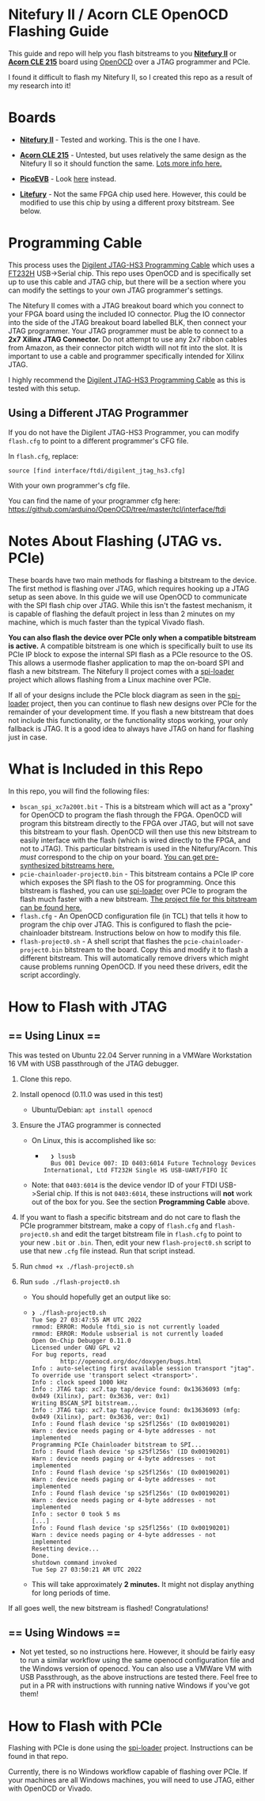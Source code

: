 # Nitefury II / Acorn CLE OpenOCD Flashing Guide

This guide and repo will help you flash bitstreams to you **[Nitefury II](https://rhsresearch.com/collections/rhs-public/products/nitefury-xilinx-artix-fpga-kit-in-nvme-ssd-form-factor-2280-key-m)** or [**Acorn CLE 215**](https://www.amazon.com/SQRL-CLE-215-Acorn) board using [OpenOCD](https://github.com/openocd-org/openocd) over a JTAG programmer and PCIe.

I found it difficult to flash my Nitefury II, so I created this repo as a result of my research into it!

# Boards

- **[Nitefury II](https://rhsresearch.com/collections/rhs-public/products/nitefury-xilinx-artix-fpga-kit-in-nvme-ssd-form-factor-2280-key-m)** - Tested and working. This is the one I have.

- [**Acorn CLE 215**](https://www.amazon.com/SQRL-CLE-215-Acorn) - Untested, but uses relatively the same design as the Nitefury II so it should function the same. [Lots more info here.](https://github.com/SMB784/SQRL_quickstart)
- [**PicoEVB**](https://www.crowdsupply.com/rhs-research/picoevb) - Look [here](https://github.com/RHSResearchLLC/PicoEVB/tree/master/spi-flash-program-openocd) instead.
- [**Litefury**](https://rhsresearch.com/products/litefury) - Not the same FPGA chip used here. However, this could be modified to use this chip by using a different proxy bitstream. See below.

# Programming Cable

This process uses the [Digilent JTAG-HS3 Programming Cable](https://digilent.com/shop/jtag-hs3-programming-cable/) which uses a [FT232H](https://www.ftdichip.com/old2020/Products/ICs/FT232H.htm) USB->Serial chip. This repo uses OpenOCD and is specifically set up to use this cable and JTAG chip, but there will be a section where you can modify the settings to your own JTAG programmer's settings. 

The Nitefury II comes with a JTAG breakout board which you connect to your FPGA board using the included IO connector. Plug the IO connector into the side of the JTAG breakout board labelled BLK, then connect your JTAG programmer. Your JTAG programmer must be able to connect to a **2x7 Xilinx JTAG Connector.** Do not attempt to use any 2x7 ribbon cables from Amazon, as their connector pitch width will not fit into the slot. It is important to use a cable and programmer specifically intended for Xilinx JTAG.

I highly recommend the [Digilent JTAG-HS3 Programming Cable](https://digilent.com/shop/jtag-hs3-programming-cable/) as this is tested with this setup.

## Using a Different JTAG Programmer
If you do not have the Digilent JTAG-HS3 Programmer, you can modify `flash.cfg` to point to a different programmer's CFG file.

In `flash.cfg`, replace:

`source [find interface/ftdi/digilent_jtag_hs3.cfg]`

With your own programmer's cfg file.

You can find the name of your programmer cfg here: https://github.com/arduino/OpenOCD/tree/master/tcl/interface/ftdi

# Notes About Flashing (JTAG vs. PCIe)

These boards have two main methods for flashing a bitstream to the device. The first method is flashing over JTAG, which requires hooking up a JTAG setup as seen above. In this guide we will use OpenOCD to communicate with the SPI flash chip over JTAG. While this isn't the fastest mechanism, it is capable of flashing the default project in less than 2 minutes on my machine, which is much faster than the typical Vivado flash.

**You can also flash the device over PCIe only when a compatible bitstream is active.** A compatible bitstream is one which is specifically built to use its PCIe IP block to expose the internal SPI flash as a PCIe resource to the OS. This allows a usermode flasher application to map the on-board SPI and flash a new bitstream. The Nitefury II project comes with a [spi-loader](https://github.com/RHSResearchLLC/NiteFury-and-LiteFury/tree/master/spi-loader) project which allows flashing from a Linux machine over PCIe.

If all of your designs include the PCIe block diagram as seen in the [spi-loader](https://github.com/RHSResearchLLC/NiteFury-and-LiteFury/tree/master/spi-loader) project, then you can continue to flash new designs over PCIe for the remainder of your development time. If you flash a new bitstream that does not include this functionality, or the functionality stops working, your only fallback is JTAG. It is a good idea to always have JTAG on hand for flashing just in case.

# What is Included in this Repo

In this repo, you will find the following files:

- `bscan_spi_xc7a200t.bit` - This is a bitstream which will act as a "proxy" for OpenOCD to program the flash through the FPGA. OpenOCD will program this bitstream directly to the FPGA over JTAG, but will not save this bitstream to your flash. OpenOCD will then use this new bitstream to easily interface with the flash (which is wired directly to the FPGA, and not to JTAG). This particular bitstream is used in the Nitefury/Acorn. This *must* correspond to the chip on your board. [You can get pre-synthesized bitstreams here.](https://github.com/quartiq/bscan_spi_bitstreams)
- `pcie-chainloader-project0.bin` - This bitstream contains a PCIe IP core which exposes the SPI flash to the OS for programming. Once this bitstream is flashed, you can use [spi-loader](https://github.com/RHSResearchLLC/NiteFury-and-LiteFury/tree/master/spi-loader) over PCIe to program the flash much faster with a new bitstream. [The project file for this bitstream can be found here.](https://github.com/RHSResearchLLC/NiteFury-and-LiteFury/tree/master/Sample-Projects/Project-0/FPGA/Nitefury-II)
- `flash.cfg` - An OpenOCD configuration file (in TCL) that tells it how to program the chip over JTAG. This is configured to flash the pcie-chainloader bitstream. Instructions below on how to modify this file.
- `flash-project0.sh` - A shell script that flashes the `pcie-chainloader-project0.bin` bitstream to the board. Copy this and modify it to flash a different bitstream. This will automatically remove drivers which might cause problems running OpenOCD. If you need these drivers, edit the script accordingly.

# How to Flash with JTAG

## == Using Linux ==

This was tested on Ubuntu 22.04 Server running in a VMWare Workstation 16 VM with USB passthrough of the JTAG debugger.

1. Clone this repo.

2. Install openocd (0.11.0 was used in this test)

   - Ubuntu/Debian: `apt install openocd`

3. Ensure the JTAG programmer is connected

   - On Linux, this is accomplished like so:

     - ```
         ❯ lsusb
         Bus 001 Device 007: ID 0403:6014 Future Technology Devices International, Ltd FT232H Single HS USB-UART/FIFO IC
         ```

   - Note: that `0403:6014` is the device vendor ID of your FTDI USB->Serial chip. If this is not `0403:6014`, these instructions will **not** work out of the box for you. See the section **Programming Cable** above.

4. If you want to flash a specific bitstream and do not care to flash the PCIe programmer bitstream, make a copy of `flash.cfg` and `flash-project0.sh` and edit the target bitstream file in `flash.cfg` to point to your new `.bit` or `.bin`. Then, edit your new `flash-project0.sh` script to use that new `.cfg` file instead. Run that script instead.

5. Run `chmod +x ./flash-project0.sh`

6. Run `sudo ./flash-project0.sh`

   - You should hopefully get an output like so:

   - ```
     ❯ ./flash-project0.sh
     Tue Sep 27 03:47:55 AM UTC 2022
     rmmod: ERROR: Module ftdi_sio is not currently loaded
     rmmod: ERROR: Module usbserial is not currently loaded
     Open On-Chip Debugger 0.11.0
     Licensed under GNU GPL v2
     For bug reports, read
             http://openocd.org/doc/doxygen/bugs.html
     Info : auto-selecting first available session transport "jtag". To override use 'transport select <transport>'.
     Info : clock speed 1000 kHz
     Info : JTAG tap: xc7.tap tap/device found: 0x13636093 (mfg: 0x049 (Xilinx), part: 0x3636, ver: 0x1)
     Writing BSCAN_SPI bitstream...
     Info : JTAG tap: xc7.tap tap/device found: 0x13636093 (mfg: 0x049 (Xilinx), part: 0x3636, ver: 0x1)
     Info : Found flash device 'sp s25fl256s' (ID 0x00190201)
     Warn : device needs paging or 4-byte addresses - not implemented
     Programming PCIe Chainloader bitstream to SPI...
     Info : Found flash device 'sp s25fl256s' (ID 0x00190201)
     Warn : device needs paging or 4-byte addresses - not implemented
     Info : Found flash device 'sp s25fl256s' (ID 0x00190201)
     Warn : device needs paging or 4-byte addresses - not implemented
     Info : Found flash device 'sp s25fl256s' (ID 0x00190201)
     Warn : device needs paging or 4-byte addresses - not implemented
     Info : sector 0 took 5 ms
     [...]
     Info : Found flash device 'sp s25fl256s' (ID 0x00190201)
     Warn : device needs paging or 4-byte addresses - not implemented
     Resetting device...
     Done.
     shutdown command invoked
     Tue Sep 27 03:50:21 AM UTC 2022
     ```

   - This will take approximately **2 minutes.** It might not display anything for long periods of time.

If all goes well, the new bitstream is flashed! Congratulations! 

## == Using Windows ==

- Not yet tested, so no instructions here. However, it should be fairly easy to run a similar workflow using the same openocd configuration file and the Windows version of openocd. You can also use a VMWare VM with USB Passthrough, as the above instructions are tested there. Feel free to put in a PR with instructions with running native Windows if you've got them!

# How to Flash with PCIe

Flashing with PCIe is done using the [spi-loader](https://github.com/RHSResearchLLC/NiteFury-and-LiteFury/tree/master/spi-loader) project. Instructions can be found in that repo.

Currently, there is no Windows workflow capable of flashing over PCIe. If your machines are all Windows machines, you will need to use JTAG, either with OpenOCD or Vivado.



